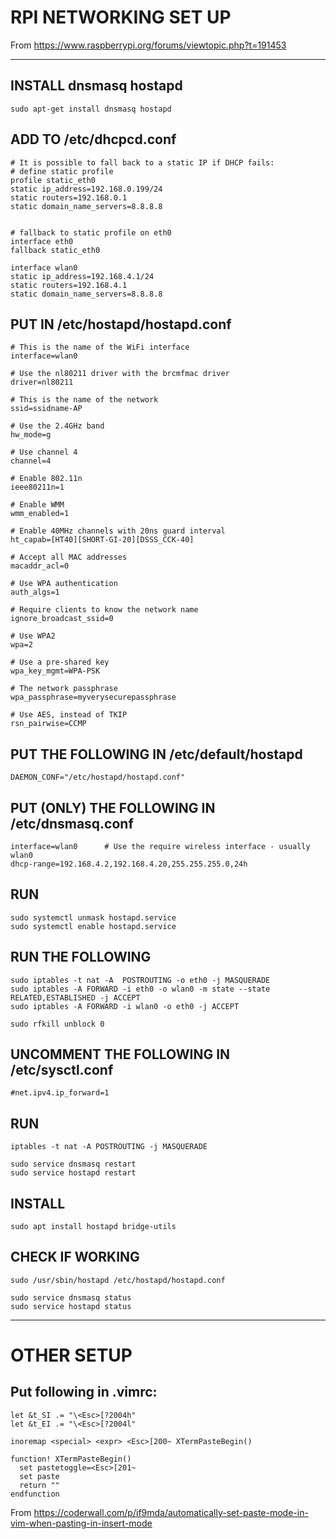 # RPI NETWORKING SET UP 
From https://www.raspberrypi.org/forums/viewtopic.php?t=191453
_______________________________________________________________________

## INSTALL dnsmasq hostapd
```
sudo apt-get install dnsmasq hostapd
```

## ADD TO /etc/dhcpcd.conf

```
# It is possible to fall back to a static IP if DHCP fails:
# define static profile
profile static_eth0
static ip_address=192.168.0.199/24
static routers=192.168.0.1
static domain_name_servers=8.8.8.8


# fallback to static profile on eth0
interface eth0
fallback static_eth0

interface wlan0
static ip_address=192.168.4.1/24
static routers=192.168.4.1
static domain_name_servers=8.8.8.8
```


## PUT IN /etc/hostapd/hostapd.conf
```
# This is the name of the WiFi interface
interface=wlan0

# Use the nl80211 driver with the brcmfmac driver
driver=nl80211

# This is the name of the network
ssid=ssidname-AP

# Use the 2.4GHz band
hw_mode=g

# Use channel 4
channel=4

# Enable 802.11n
ieee80211n=1

# Enable WMM
wmm_enabled=1

# Enable 40MHz channels with 20ns guard interval
ht_capab=[HT40][SHORT-GI-20][DSSS_CCK-40]

# Accept all MAC addresses
macaddr_acl=0

# Use WPA authentication
auth_algs=1

# Require clients to know the network name
ignore_broadcast_ssid=0

# Use WPA2
wpa=2

# Use a pre-shared key
wpa_key_mgmt=WPA-PSK

# The network passphrase
wpa_passphrase=myverysecurepassphrase

# Use AES, instead of TKIP
rsn_pairwise=CCMP
```


## PUT THE FOLLOWING IN  /etc/default/hostapd
```
DAEMON_CONF="/etc/hostapd/hostapd.conf"
```

## PUT (ONLY) THE FOLLOWING IN  /etc/dnsmasq.conf
```
interface=wlan0      # Use the require wireless interface - usually wlan0
dhcp-range=192.168.4.2,192.168.4.20,255.255.255.0,24h
```


## RUN
```
sudo systemctl unmask hostapd.service
sudo systemctl enable hostapd.service
```


## RUN THE  FOLLOWING
```
sudo iptables -t nat -A  POSTROUTING -o eth0 -j MASQUERADE
sudo iptables -A FORWARD -i eth0 -o wlan0 -m state --state RELATED,ESTABLISHED -j ACCEPT
sudo iptables -A FORWARD -i wlan0 -o eth0 -j ACCEPT

sudo rfkill unblock 0
```


## UNCOMMENT THE FOLLOWING IN /etc/sysctl.conf
```
#net.ipv4.ip_forward=1
```

## RUN
```
iptables -t nat -A POSTROUTING -j MASQUERADE

sudo service dnsmasq restart
sudo service hostapd restart
```


## INSTALL
```
sudo apt install hostapd bridge-utils
```


## CHECK IF WORKING
```
sudo /usr/sbin/hostapd /etc/hostapd/hostapd.conf

sudo service dnsmasq status
sudo service hostapd status
```

_______________________________________________________________________

# OTHER SETUP

## Put following in .vimrc:
```
let &t_SI .= "\<Esc>[?2004h"
let &t_EI .= "\<Esc>[?2004l"

inoremap <special> <expr> <Esc>[200~ XTermPasteBegin()

function! XTermPasteBegin()
  set pastetoggle=<Esc>[201~
  set paste
  return ""
endfunction
```
From
https://coderwall.com/p/if9mda/automatically-set-paste-mode-in-vim-when-pasting-in-insert-mode
